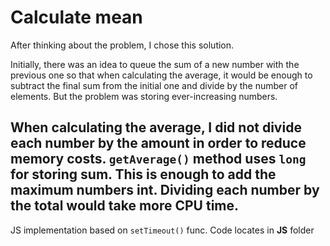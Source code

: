 # Calculate mean

After thinking about the problem, I chose this solution.

Initially, there was an idea to queue the sum of a new number with the previous one so that when calculating the average, it would be enough to subtract the final sum from the initial one and divide by the number of elements.
But the problem was storing ever-increasing numbers.

When calculating the average, I did not divide each number by the amount in order to reduce memory costs.
`getAverage()` method uses `long` for storing sum. This is enough to add the maximum numbers int.
Dividing each number by the total would take more CPU time.
---------
JS implementation based on `setTimeout()` func. Code locates in **JS** folder